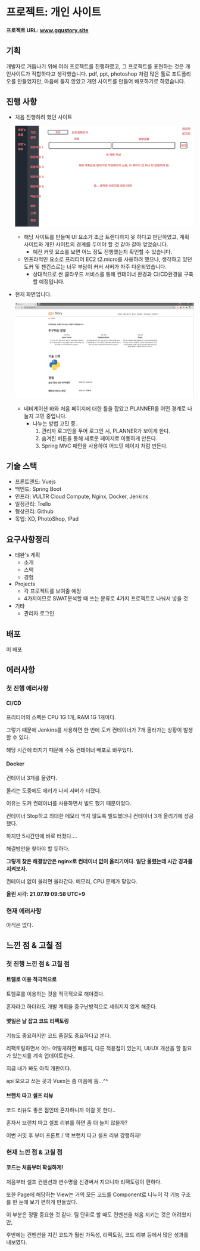 # 프로젝트: 개인 사이트

#### 프로젝트 URL: www.ggustory.site



## 기획

 개발자로 거듭나기 위해 여러 프로젝트를 진행하였고, 그 프로젝트를 표현하는 것은 개인사이트가 적합하다고 생각했습니다. pdf, ppt, photoshop 처럼 많은 툴로 포트폴리오를 만들었지만, 마음에 들지 않았고 개인 사이트를 만들어 배포하기로 하였습니다.





## 진행 사항

* 처음 진행하려 했던 사이트

  ![나의 계획 사이트](README.assets/%EB%82%98%EC%9D%98%20%EA%B3%84%ED%9A%8D%20%EC%82%AC%EC%9D%B4%ED%8A%B8.png)
  * 해당 사이트를 만들며 UI 요소가 조금 트렌디하지 못 하다고 판단하였고, 계획 사이트와 개인 사이트의 경계를 두어야 할 것 같아 갈아 엎었습니다.
    * 예전 커밋 요소를 보면 어느 정도 진행했는지 확인할 수 있습니다.
  * 인프라적인 요소로 프리티어 EC2 t2.micro를 사용하려 했으나, 생각하고 있던 도커 및 젠킨스로는 너무 부담이 커서 서버가 자주 다운되었습니다.
    * 상대적으로 싼 클라우드 서비스를 통해 컨테이너 환경과 CI/CD환경을 구축할 예정입니다.

* 현재 화면입니다.

  ![image-20210801133759332](README.assets/image-20210801133759332.png)
  * 네비게이션 바와 처음 페이지에 대한 틀을 잡았고 PLANNER를 어떤 경계로 나눌지 고민 중입니다.
    * 나누는 방법 고민 중..
      1. 관리자 로그인을 두어 로그인 시, PLANNER가 보이게 한다.
      2. 숨겨진 버튼을 통해 새로운 페이지로 이동하게 만든다.
      3. Spring MVC 패턴을 사용하여 어드민 페이지 처럼 만든다.

  



## 기술 스택

* 프론트엔드: Vuejs
* 백엔드: Spring Boot
* 인프라: VULTR Cloud Compute, Nginx, Docker, Jenkins
* 일정관리: Trello
* 형상관리: Github
* 목업: XD, PhotoShop, IPad





## 요구사항정리

* 태완's 계획
  * 소개
  * 스택
  * 경험
* Projects
  * 각 프로젝트를 보여줄 예정
  * 4가지이므로 SWAT분석할 때 쓰는 분류로 4가지 프로젝트로 나눠서 넣을 것
* 기타
  * 관리자 로그인



## 배포

미 배포



## 에러사항

### 첫 진행 에러사항

#### CI/CD

프리티어의 스펙은 CPU 1G 1개, RAM 1G 1개이다.

그렇기 때문에 Jenkins를 사용하면 한 번에 도커 컨테이너가 7개 올라가는 상황이 발생할 수 있다.

해당 시간에 터지기 때문에 수동 컨테이너 배포로 바꾸었다.



#### Docker

컨테이너 3개를 올렸다.

올리는 도중에도 에러가 나서 서버가 터졌다.

이유는 도커 컨테이너를 사용하면서 빌드 했기 때문이었다.

컨테이너 Stop하고 최대한 메모리 먹지 않도록 빌드했더니 컨테이너 3개 올리기에 성공했다.

하지만 5시간만에 바로 터졌다....

해결방안을 찾아야 할 듯하다.

**그렇게 찾은 해결방안은 nginx로 컨테이너 없이 올리기이다. 일단 올렸는데 시간 경과를 지켜보자.**



컨테이너 없이 올리면 올라간다. 메모리, CPU 문제가 맞았다.

**올린 시각: 21.07.19 09:58 UTC+9**



### 현재 에러사항

아직은 없다.



## 느낀 점 & 고칠 점

### 첫 진행 느낀 점 & 고칠 점

#### 트렐로 이용 적극적으로

트렐로를 이용하는 것을 적극적으로 해야겠다.

혼자라고 하더라도 개발 계획을 중구난방적으로 세워지지 않게 해준다.



#### 몇일은 날 잡고 코드 리팩토링

기능도 중요하지만 코드 품질도 중요하다고 본다.

리팩토링하면서 어느 어떻게하면 빠를지, 다른 적용점이 있는지, UI/UX 개선을 할 필요가 있는지를 계속 업데이트한다.

지금 내가 봐도 아직 개판이다.

api 모으고 쓰는 곳과 Vuex는 좀 마음에 듬...^^



#### 브랜치 따고 셀프 리뷰

코드 리뷰도 좋은 점인데 혼자하니까 이걸 못 한다..

혼자서 브랜치 따고 셀프 리뷰를 하면 좀 더 늘지 않을까?

이번 커밋 후 부터 프론트 / 백 브랜치 따고 셀프 리뷰 강행하자!



### 현재 느낀 점 & 고칠 점

#### 코드는 처음부터 확실하게!

처음부터 셀프 컨벤션과 변수명을 신경써서 지으니까 리팩토링이 편하다.

또한 Page에 해당하는 View는 거의 모든 코드를 Component로 나누어 각 기능 구조를 한 눈에 보기 편하게 만들었다.

이 부분은 정말 중요한 것 같다. 팀 단위로 할 때도 컨벤션을 처음 지키는 것은 어려웠지만,

후반에는 컨벤션을 지킨 코드가 훨씬 가독성, 리팩토링, 코드 리뷰 등에서 많은 성과를 내보였다.
